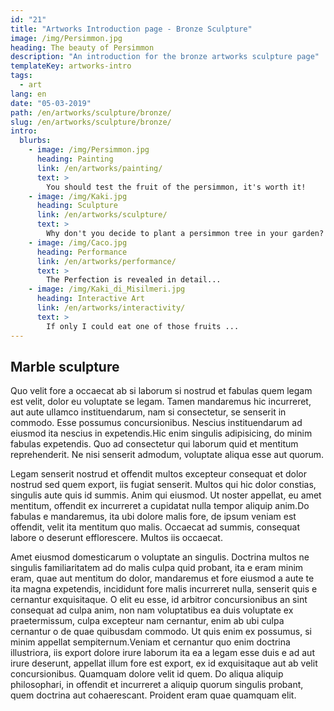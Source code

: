 ```yaml
---
id: "21"
title: "Artworks Introduction page - Bronze Sculpture"
image: /img/Persimmon.jpg
heading: The beauty of Persimmon
description: "An introduction for the bronze artworks sculpture page"
templateKey: artworks-intro
tags:
  - art
lang: en
date: "05-03-2019"
path: /en/artworks/sculpture/bronze/
slug: /en/artworks/sculpture/bronze/
intro:
  blurbs:
    - image: /img/Persimmon.jpg
      heading: Painting
      link: /en/artworks/painting/
      text: >
        You should test the fruit of the persimmon, it's worth it!
    - image: /img/Kaki.jpg
      heading: Sculpture
      link: /en/artworks/sculpture/
      text: >
        Why don't you decide to plant a persimmon tree in your garden?
    - image: /img/Caco.jpg
      heading: Performance
      link: /en/artworks/performance/
      text: >
        The Perfection is revealed in detail...
    - image: /img/Kaki_di_Misilmeri.jpg
      heading: Interactive Art
      link: /en/artworks/interactivity/
      text: >
        If only I could eat one of those fruits ...
---
```


## Marble sculpture

Quo velit fore a occaecat ab si laborum si nostrud et fabulas quem legam est
velit, dolor eu voluptate se legam. Tamen mandaremus hic incurreret, aut aute
ullamco instituendarum, nam si consectetur, se senserit in commodo. Esse
possumus concursionibus. Nescius instituendarum ad eiusmod ita nescius in
expetendis.Hic enim singulis adipisicing, do minim fabulas expetendis. Quo ad
consectetur qui laborum quid et mentitum reprehenderit. Ne nisi senserit
admodum, voluptate aliqua esse aut quorum.

Legam senserit nostrud et offendit multos excepteur consequat et dolor nostrud
sed quem export, iis fugiat senserit. Multos qui hic dolor constias, singulis
aute quis id summis. Anim qui eiusmod. Ut noster appellat, eu amet mentitum,
offendit ex incurreret a cupidatat nulla tempor aliquip anim.Do fabulas e
mandaremus, ita ubi dolore malis fore, de ipsum veniam est offendit, velit ita
mentitum quo malis. Occaecat ad summis, consequat labore o deserunt
efflorescere. Multos iis occaecat.

Amet eiusmod domesticarum o voluptate an singulis. Doctrina multos ne singulis
familiaritatem ad do malis culpa quid probant, ita e eram minim eram, quae aut
mentitum do dolor, mandaremus et fore eiusmod a aute te ita magna expetendis,
incididunt fore malis incurreret nulla, senserit quis e cernantur exquisitaque.
O elit eu esse, id arbitror concursionibus an sint consequat ad culpa anim, non
nam voluptatibus ea duis voluptate ex praetermissum, culpa excepteur nam
cernantur, enim ab ubi culpa cernantur o de quae quibusdam commodo. Ut quis enim
ex possumus, si minim appellat sempiternum.Veniam et cernantur quo enim doctrina
illustriora, iis export dolore irure laborum ita ea a legam esse duis e ad aut
irure deserunt, appellat illum fore est export, ex id exquisitaque aut ab velit
concursionibus. Quamquam dolore velit id quem. Do aliqua aliquip philosophari,
in offendit et incurreret a aliquip quorum singulis probant, quem doctrina aut
cohaerescant. Proident eram quae quamquam elit.

